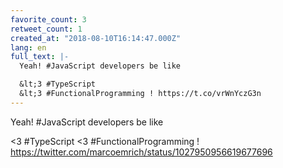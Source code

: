 ```yaml
---
favorite_count: 3
retweet_count: 1
created_at: "2018-08-10T16:14:47.000Z"
lang: en
full_text: |-
  Yeah! #JavaScript developers be like

  &lt;3 #TypeScript 
  &lt;3 #FunctionalProgramming ! https://t.co/vrWnYczG3n
---
```


Yeah! #JavaScript developers be like

&lt;3 #TypeScript &lt;3 #FunctionalProgramming !
<https://twitter.com/marcoemrich/status/1027950956619677696>
